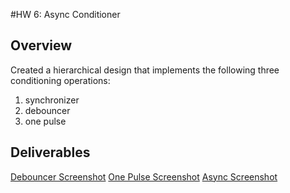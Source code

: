 #HW 6: Async Conditioner

## Overview
Created a hierarchical design that implements the following three conditioning operations:
1. synchronizer
2. debouncer
3. one pulse

## Deliverables
[Debouncer Screenshot](assets/Debouncer_SC.png)
[One Pulse Screenshot](assets/HW6_One.png)
[Async Screenshot](assets/Async_SC.png)
